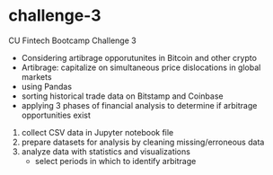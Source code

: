 # challenge-3
CU Fintech Bootcamp Challenge 3

- Considering artibrage opporutunites in Bitcoin and other crypto
- Artibrage: capitalize on simultaneous price dislocations in global markets
- using Pandas
- sorting historical trade data on Bitstamp and Coinbase
- applying 3 phases of financial analysis to determine if arbitrage opportunities exist
1) collect CSV data in Jupyter notebook file
2) prepare datasets for analysis by cleaning missing/erroneous data
3) analyze data with statistics and visualizations
    - select periods in which to identify arbitrage

